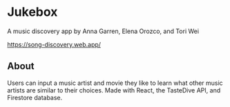 # Jukebox

A music discovery app by Anna Garren, Elena Orozco, and Tori Wei

https://song-discovery.web.app/

## About

Users can input a music artist and movie they like to learn what other music artists are similar to their choices. Made with React, the TasteDive API, and Firestore database.